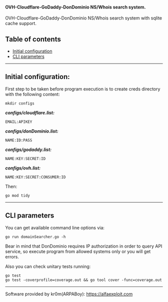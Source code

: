 #### OVH-Cloudflare-GoDaddy-DonDominio NS/Whois search system.

OVH-Cloudflare-GoDaddy-DonDominio NS/Whois search system with sqlite cache support.

## Table of contents
- [Initial configuration](#initial-configuration)
- [CLI parameters](#cli-parameters)

---

## Initial configuration:
First step to be taken before program execution is to create creds directory with the following content:
```
mkdir configs
```

***configs/cloudflare.list:***
```
EMAIL:APIKEY
```

***configs/donDominio.list:***
```
NAME:ID:PASS
```

***configs/godaddy.list:***
```
NAME:KEY:SECRET:ID
```

***configs/ovh.list:***
```
NAME:KEY:SECRET:CONSUMER:ID
```

Then:
```
go mod tidy
```

---

## CLI parameters

You can get available command line options via:
```
go run domainSearcher.go -h
```

Bear in mind that DonDominio requires IP authorization in order to query API service, so execute program from allowed systems only or you will get errors.

Also you can check unitary tests running:
```
go test
go test -coverprofile=coverage.out && go tool cover -func=coverage.out
```

---

Software provided by kr0m(ARPABoy): https://alfaexploit.com
